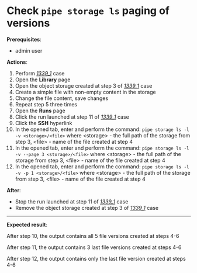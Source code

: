 # Check `pipe storage ls` paging of versions

**Prerequisites**:

- admin user

**Actions**:

1. Perform [_1339\_1_](1339_1.md) case
2. Open the **Library** page
3. Open the object storage created at step 3 of [_1339\_1_](1339_1.md) case
4. Create a simple file with non-empty content in the storage
5. Change the file content, save changes
6. Repeat step 5 three times
7. Open the **Runs** page
8. Click the run launched at step 11 of [_1339\_1_](1339_1.md) case
9. Click the **SSH** hyperlink
10. In the opened tab, enter and perform the command: `pipe storage ls -l -v <storage>/<file>` where \<storage\> - the full path of the storage from step 3, \<file\> - name of the file created at step 4
11. In the opened tab, enter and perform the command: `pipe storage ls -l -v --page 3 <storage>/<file>` where \<storage\> - the full path of the storage from step 3, \<file\> - name of the file created at step 4
12. In the opened tab, enter and perform the command: `pipe storage ls -l -v -p 1 <storage>/<file>` where \<storage\> - the full path of the storage from step 3, \<file\> - name of the file created at step 4

**After**:

- Stop the run launched at step 11 of [_1339\_1_](1339_1.md) case
- Remove the object storage created at step 3 of [_1339\_1_](1339_1.md) case

***

**Expected result**:

After step 10, the output contains all 5 file versions created at steps 4-6

After step 11, the output contains 3 last file versions created at steps 4-6

After step 12, the output contains only the last file version created at steps 4-6
